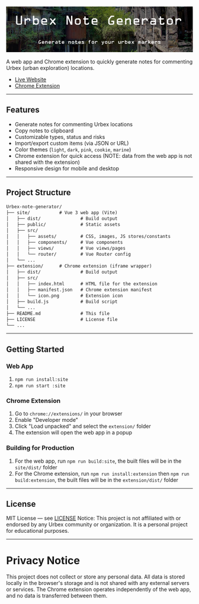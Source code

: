 [![Urbex Note Generator](./img/banner.png)](https://urbex-note-generator.vercel.app)

A web app and Chrome extension to quickly generate notes for commenting Urbex (urban exploration) locations.

-   [Live Website](https://urbex-note-generator.vercel.app)
-   [Chrome Extension](https://urbex-note-generator.vercel.app/WIP)

---

## Features

-   Generate notes for commenting Urbex locations
-   Copy notes to clipboard
-   Customizable types, status and risks
-   Import/export custom items (via JSON or URL)
-   Color themes (`light`, `dark`, `pink`, `cookie`, `marine`)
-   Chrome extension for quick access (NOTE: data from the web app is not shared with the extension)
-   Responsive design for mobile and desktop

---

## Project Structure

```
Urbex-note-generator/
├── site/           # Vue 3 web app (Vite)
│   ├── dist/               # Build output
│   ├── public/             # Static assets
│   ├── src/
│   │   ├── assets/         # CSS, images, JS stores/constants
│   │   ├── components/     # Vue components
│   │   ├── views/          # Vue views/pages
│   │   └── router/         # Vue Router config
│   └── ...
├── extension/      # Chrome extension (iframe wrapper)
│   ├── dist/               # Build output
│   ├── src/
│   │   ├── index.html      # HTML file for the extension
│   │   ├── manifest.json   # Chrome extension manifest
│   │   └── icon.png        # Extension icon
│   ├── build.js            # Build script
│   └── ...
├── README.md               # This file
├── LICENSE                 # License file
└── ...
```

---

## Getting Started

### Web App

1. `npm run install:site`
2. `npm run start :site`

### Chrome Extension

1. Go to `chrome://extensions/` in your browser
2. Enable "Developer mode"
3. Click "Load unpacked" and select the `extension/` folder
4. The extension will open the web app in a popup

### Building for Production

1. For the web app, run `npm run build:site`, the built files will be in the `site/dist/` folder
2. For the Chrome extension, run `npm run install:extension` then `npm run build:extension`, the built files will be in the `extension/dist/` folder

---

## License

MIT License — see [LICENSE](./LICENSE)
Notice: This project is not affiliated with or endorsed by any Urbex community or organization. It is a personal project for educational purposes.

---

# Privacy Notice

This project does not collect or store any personal data. All data is stored locally in the browser's storage and is not shared with any external servers or services. The Chrome extension operates independently of the web app, and no data is transferred between them.
